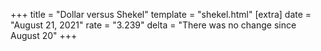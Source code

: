 +++
title = "Dollar versus Shekel"
template = "shekel.html"
[extra]
date = "August 21, 2021"
rate = "3.239"
delta = "There was no change since August 20"
+++
